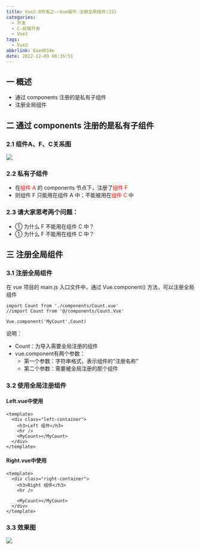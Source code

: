 ```yaml
---
title: Vue2.0开发之——Vue组件-注册全局组件(33)
categories:
  - 开发
  - C-前端开发
  - Vue2
tags:
  - Vue2
abbrlink: 6aed814e
date: 2022-12-09 08:35:51
---
```

## 一 概述

* 通过 components 注册的是私有子组件
* 注册全局组件

<!--more-->

## 二 通过 components 注册的是私有子组件

### 2.1 组件A、F、C关系图

![][1]

### 2.2 私有子组件

* 在<font color=red>组件 A</font> 的 components 节点下，注册了<font color=red>组件 F</font>
* 则组件 F 只能用在组件 A 中；不能被用在<font color=red>组件 C</font> 中

### 2.3 请大家思考两个问题：

* ① 为什么 F 不能用在组件 C 中？
* ① 为什么 F 不能用在组件 C 中？

## 三 注册全局组件

### 3.1 注册全局组件

在 vue 项目的 main.js 入口文件中，通过 Vue.component() 方法，可以注册全局组件

```
import Count from './components/Count.vue'
//import Count from '@/components/Count.Vue'

Vue.component('MyCount',Count)
```

说明：

* Count：为导入需要全局注册的组件
* vue.component有两个参数：
  * 第一个参数：字符串格式，表示组件的“注册名称”
  * 第二个参数：需要被全局注册的那个组件

### 3.2 使用全局注册组件

#### Left.vue中使用

```
<template>
  <div class="left-container">
    <h3>Left 组件</h3>
    <hr />
    <MyCount></MyCount>
  </div>
</template>
```

#### Right.vue中使用

```
<template>
  <div class="right-container">
    <h3>Right 组件</h3>
    <hr />

    <MyCount></MyCount>
  </div>
</template>
```

### 3.3 效果图
![][2]




[1]:https://cdn.staticaly.com/gh/PGzxc/CDN/master/blog-vue/vue02-33-components-private-ac.png
[2]:https://cdn.staticaly.com/gh/PGzxc/CDN/master/blog-vue/vue02-33-component-whole-preview.png